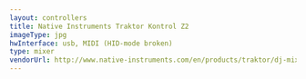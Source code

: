 ```yaml
---
layout: controllers
title: Native Instruments Traktor Kontrol Z2
imageType: jpg
hwInterface: usb, MIDI (HID-mode broken)
type: mixer
vendorUrl: http://www.native-instruments.com/en/products/traktor/dj-mixer/traktor-kontrol-z2/
---
```


